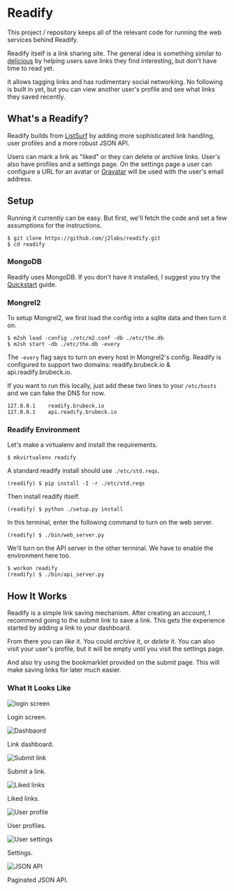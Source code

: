 # Readify

This project / repository keeps all of the relevant code for running the web
services behind Readify.

Readify itself is a link sharing site.  The general idea is something similar to
[delicious](http://delicious.com) by helping users save links they find
interesting, but don't have time to read yet.

It allows tagging links and has rudimentary social networking.  No following is
built in yet, but you can view another user's profile and see what links they
saved recently.


## What's a Readify?

Readify builds from [ListSurf](https://github.com/j2labs/listsurf) by adding
more sophisticated link handling, user profiles and a more robust JSON API.

Users can mark a link as "liked" or they can delete or archive links. User's
also have profiles and a settings page.  On the settings page a user can
configure a URL for an avatar or [Gravatar](http://gravatar.com/) will be used
with the user's email address.


## Setup

Running it currently can be easy. But first, we'll fetch the code and set a few
assumptions for the instructions.

    $ git clone https://github.com/j2labs/readify.git
    $ cd readify


### MongoDB

Readify uses MongoDB.  If you don't have it installed, I suggest you try the
[Quickstart](http://www.mongodb.org/display/DOCS/Quickstart) guide.


### Mongrel2

To setup Mongrel2, we first load the config into a sqlite data and then turn it
on.

    $ m2sh load -config ./etc/m2.conf -db ./etc/the.db
    $ m2sh start -db ./etc/the.db -every
    
The `-every` flag says to turn on every host in Mongrel2's config.  Readify is 
configured to support two domains: readify.brubeck.io & api.readify.brubeck.io.

If you want to run this locally, just add these two lines to your `/etc/hosts`
and we can fake the DNS for now.

    127.0.0.1    readify.brubeck.io
    127.0.0.1    api.readify.brubeck.io


### Readify Environment

Let's make a virtualenv and install the requirements.

    $ mkvirtualenv readify
    
A standard readify install should use `./etc/std.reqs`.

    (readify) $ pip install -I -r ./etc/std.reqs

Then install readify itself.

    (readify) $ python ./setup.py install
    
In this terminal, enter the following command to turn on the web server.

    (readify) $ ./bin/web_server.py
    
We'll turn on the API server in the other terminal. We have to enable the
environment here too.

    $ workon readify
    (readify) $ ./bin/api_server.py


## How It Works

Readify is a simple link saving mechanism.  After creating an account, I
recommend going to the submit link to save a link.  This gets the experience
started by adding a link to your dashboard.

From there you can *like* it.  You could *archive* it, or *delete* it.
You can also visit your user's profile, but it will be empty until you visit the
settings page.

And also try using the bookmarklet provided on the submit page.  This will make
saving links for later much easier.


### What It Looks Like

![login screen](/j2labs/readify/raw/master/screenshots/login.png)

Login screen.

![Dashbaord](/j2labs/readify/raw/master/screenshots/dashboard.png)

Link dashboard.

![Submit link](/j2labs/readify/raw/master/screenshots/submit.png)

Submit a link.

![Liked links](/j2labs/readify/raw/master/screenshots/liked.png)

Liked links.

![User profile](/j2labs/readify/raw/master/screenshots/profile.png)

User profiles.

![User settings](/j2labs/readify/raw/master/screenshots/settings.png)

Settings.

![JSON API](/j2labs/readify/raw/master/screenshots/jsonfeed.png)

Paginated JSON API.
